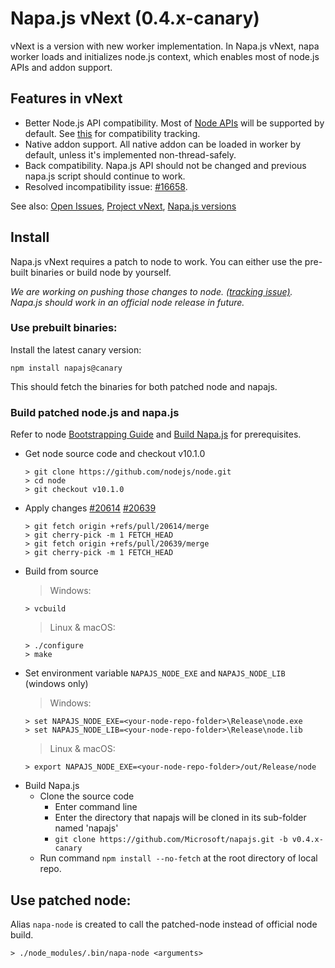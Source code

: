 # Napa.js vNext (0.4.x-canary)
vNext is a version with new worker implementation. In Napa.js vNext, napa worker loads and initializes node.js context, which enables most of node.js APIs and addon support.

## Features in vNext
- Better Node.js API compatibility. Most of [Node APIs](https://nodejs.org/api/index.html) will be supported by default. See [this](link-to-issue:TBD) for compatibility tracking.
- Native addon support. All native addon can be loaded in worker by default, unless it's implemented non-thread-safely.
- Back compatibility. Napa.js API should not be changed and previous napa.js script should continue to work.
- Resolved incompatibility issue: [#16658](https://github.com/nodejs/node/issues/16658).

See also: [Open Issues](link-to-issue:TBD), [Project vNext](link-to-project:TBD), [Napa.js versions](./napa-versions.md)

## Install
Napa.js vNext requires a patch to node to work. You can either use the pre-built binaries or build node by yourself.

*We are working on pushing those changes to node. [(tracking issue)](link-to-issue:TBD). Napa.js should work in an official node release in future.*

### Use prebuilt binaries:

Install the latest canary version:
```
npm install napajs@canary
```
This should fetch the binaries for both patched node and napajs.

### Build patched node.js and napa.js

Refer to node [Bootstrapping Guide](https://github.com/nodejs/node/blob/master/tools/bootstrap/README.md) and [Build Napa.js](https://github.com/Microsoft/napajs/wiki/build-napa.js) for prerequisites. 

- Get node source code and checkout v10.1.0
  ```
  > git clone https://github.com/nodejs/node.git
  > cd node
  > git checkout v10.1.0
  ```
- Apply changes [#20614](https://github.com/nodejs/node/pull/20614) [#20639](https://github.com/nodejs/node/pull/20614)
  ```
  > git fetch origin +refs/pull/20614/merge
  > git cherry-pick -m 1 FETCH_HEAD
  > git fetch origin +refs/pull/20639/merge
  > git cherry-pick -m 1 FETCH_HEAD
  ```
- Build from source
  > Windows:
    ```
    > vcbuild
    ```
  > Linux & macOS:
    ```
    > ./configure
    > make
    ```
- Set environment variable `NAPAJS_NODE_EXE` and `NAPAJS_NODE_LIB` (windows only)
  > Windows:
    ```
    > set NAPAJS_NODE_EXE=<your-node-repo-folder>\Release\node.exe
    > set NAPAJS_NODE_LIB=<your-node-repo-folder>\Release\node.lib
    ```
  > Linux & macOS:
    ```
    > export NAPAJS_NODE_EXE=<your-node-repo-folder>/out/Release/node
    ```
- Build Napa.js
  - Clone the source code 
    - Enter command line
    - Enter the directory that napajs will be cloned in its sub-folder named 'napajs'
    - `git clone https://github.com/Microsoft/napajs.git -b v0.4.x-canary`
  - Run command `npm install --no-fetch` at the root directory of local repo.

## Use patched node:
Alias `napa-node` is created to call the patched-node instead of official node build.
```
> ./node_modules/.bin/napa-node <arguments>
```
